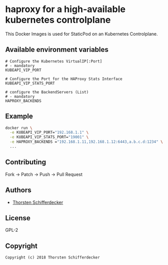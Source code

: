 # haproxy for a high-available kubernetes controlplane

This Docker Images is used for StaticPod on an Kubernetes Controlplane.

## Available environment variables

```
# Configure the Kubernetes VirtualIP[:Port]
# - mandatory
KUBEAPI_VIP_PORT

# Configure the Port for the HAProxy Stats Interface
KUBEAPI_VIP_STATS_PORT 

# configure the BackendServers (List)
# - mandatory
HAPROXY_BACKENDS
```

## Example

```bash
docker run \
  -e KUBEAPI_VIP_PORT="192.168.1.1" \
  -e KUBEAPI_VIP_STATS_PORT="19001" \
  -e HAPROXY_BACKENDS ="192.168.1.11,192.168.1.12:6443,a.b.c.d:1234" \
  ...
```

## Contributing

Fork -> Patch -> Push -> Pull Request


## Authors

* [Thorsten Schifferdecker](https://github.com/curx)


## License

GPL-2


## Copyright

```
Copyright (c) 2018 Thorsten Schifferdecker
```
